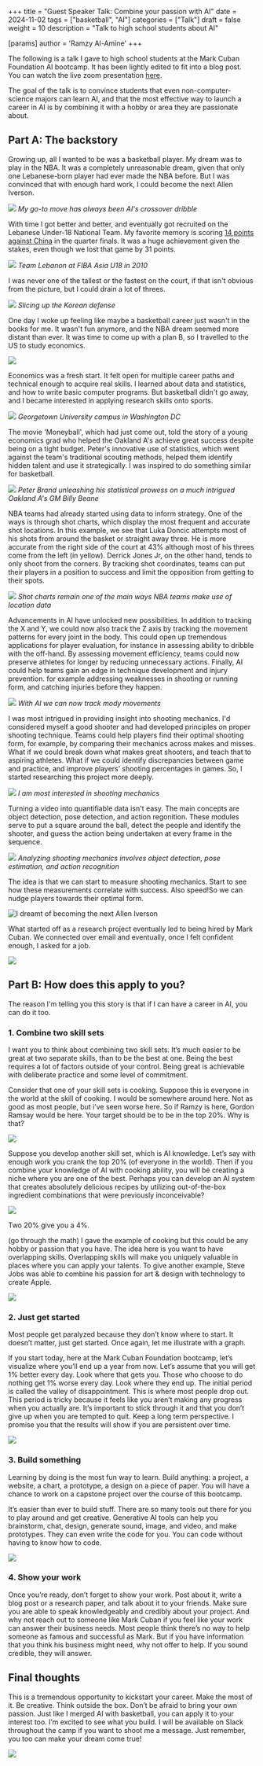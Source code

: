 +++
title = "Guest Speaker Talk: Combine your passion with AI"
date = 2024-11-02
tags = ["basketball", "AI"]
categories = ["Talk"]
draft = false
weight = 10
description = "Talk to high school students about AI"

[params]
  author = 'Ramzy Al-Amine'
+++

The following is a talk I gave to high school students at the Mark Cuban Foundation AI bootcamp. It has been lightly edited to fit into a blog post. You can watch the live zoom presentation [here](https://youtu.be/llUF-HQcioM?si=ABPS_iYe7dfuSQ0l). 

The goal of the talk is to convince students that even non-computer-science majors can learn AI, and that the most effective way to launch a career in AI is by combining it with a hobby or area they are passionate about. 

## Part A: The backstory 

Growing up, all I wanted to be was a basketball player. My dream was to play in the NBA. It was a completely unreasonable dream, given that only one Lebanese-born player had ever made the NBA before. But I was convinced that with enough hard work, I could become the next Allen Iverson.

![](/me-my-brother-and-ai.png)
*My go-to move has always been AI's crossover dribble*

With time I got better and better, and eventually got recruited on the Lebanese Under-18 National Team. My favorite memory is scoring [14 points against China](https://www.eurobasket.com/boxScores/Asian%20Championships%20U18/2010/0929_CHN_LEB.aspx) in the quarter finals. It was a huge achievement given the stakes, even though we lost that game by 31 points. 

![](/lebanon-u18-nt.png)
*Team Lebanon at FIBA Asia U18 in 2010*

I was never one of the tallest or the fastest on the court, if that isn't obvious from the picture, but I could drain a lot of threes. 

![](/lebanon-nt-vs-korea.png)
*Slicing up the Korean defense*

One day I woke up feeling like maybe a basketball career just wasn't in the books for me. It wasn't fun anymore, and the NBA dream seemed more distant than ever. It was time to come up with a plan B, so I travelled to the US to study economics. 

![](/nba-rain.png)

Economics was a fresh start. It felt open for multiple career paths and technical enough to acquire real skills. I learned about data and statistics, and how to write basic computer programs. But basketball didn't go away, and I became interested in applying research skills onto sports. 

![](/georgetown-campus.png)
*Georgetown University campus in Washington DC*

The movie 'Moneyball', which had just come out, told the story of a young economics grad who helped the Oakland A's achieve great success despite being on a tight budget. Peter's innovative use of statistics, which went against the team's traditional scouting methods, helped them identify hidden talent and use it strategically. I was inspired to do something similar for basketball. 

![](/moneyball.jpeg)
*Peter Brand unleashing his statistical prowess on a much intrigued Oakland A's GM Billy Beane*

NBA teams had already started using data to inform strategy. One of the ways is through shot charts, which display the most frequent and accurate shot locations. In this example, we see that Luka Doncic attempts most of his shots from around the basket or straight away three. He is more accurate from the right side of the court at 43% although most of his threes come from the left (in yellow). Derrick Jones Jr, on the other hand, tends to only shoot from the corners. By tracking shot coordinates, teams can put their players in a position to success and limit the opposition from getting to their spots. 

![](/shot-charts.png)
*Shot charts remain one of the main ways NBA teams make use of location data*

Advancements in AI have unlocked new possibilities. In addition to tracking the X and Y, we could now also track the Z axis by tracking the movement patterns for every joint in the body. This could open up tremendous applications for player evaluation, for instance in assessing ability to dribble with the off-hand. By assessing movement efficiency, teams could now preserve athletes for longer by reducing unnecessary actions. Finally, AI could help teams gain an edge in technique development and injury prevention. for example addressing weaknesses in shooting or running form, and catching injuries before they happen. 

![](/ai-basketball-game.png)
*With AI we can now track mody movements*

I was most intrigued in providing insight into shooting mechanics. I'd considered myself a good shooter and had developed principles on proper shooting technique. Teams could help players find their optimal shooting form, for example, by comparing their mechanics across makes and misses. What if we could break down what makes great shooters, and teach that to aspiring athletes. What if we could identify discrepancies between game and practice, and improve players’ shooting percentages in games. So, I started researching this project more deeply. 

![](/ai-shooting-mechanics.png)
*I am most interested in shooting mechanics*

Turning a video into quantifiable data isn't easy. The main concepts are object detection, pose detection, and action regonition. These modules serve to put a square around the ball, detect the people and identify the shooter, and guess the action being undertaken at every frame in the sequence. 

![](/project-steps.png)
*Analyzing shooting mechanics involves object detection, pose estimation, and action recognition*

The idea is that we can start to measure shooting mechanics. Start to see how these measurements correlate with success. Also speed!So we can nudge players towards their optimal form. 

![](/ai-shooting-stages.png 'I dreamt of becoming the next Allen Iverson')

What started off as a research project eventually led to being hired by Mark Cuban. We connected over email and eventually, once I felt confident enough, I asked for a job. 


![](/mark-cuban.png)

## Part B: How does this apply to you?

The reason I'm telling you this story is that if I can have a career in AI, you can do it too. 


### 1. Combine two skill sets

I want you to think about combining two skill sets. It’s much easier to be great at two separate skills, than to be the best at one. Being the best requires a lot of factors outside of your control. Being great is achievable with deliberate practice and some level of commitment. 

Consider that one of your skill sets is cooking. Suppose this is everyone in the world at the skill of cooking. I would be somewhere around here. Not as good as most people, but i’ve seen worse here. So if Ramzy is here, Gordon Ramsay would be here. Your target should be to be in the top 20%. Why is that? 

![](/cooking-histogram.png)

Suppose you develop another skill set, which is AI knowledge. Let’s say with enough work you crank the top 20% (of everyone in the world). Then if you combine your knowledge of AI with cooking ability, you will be creating a niche where you are one of the best. Perhaps you can develop an AI system that creates absolutely delicious recipes by utilizing out-of-the-box ingredient combinations that were previously inconceivable? 

![](/other-skill-histogram.png)

Two 20% give you a 4%. 

(go through the math)
I gave the example of cooking but this could be any hobby or passion that you have. The idea here is you want to have overlapping skills. Overlapping skills will make you uniquely valuable in places where you can apply your talents. To give another example, Steve Jobs was able to combine his passion for art & design with technology to create Apple. 

![](/combined-skill-histogram.png)

### 2. Just get started 
Most people get paralyzed because they don’t know where to start. It doesn’t matter, just get started. Once again, let me illustrate with a graph. 

If you start today, here at the Mark Cuban Foundation bootcamp, let’s visualize where you’ll end up a year from now. Let’s assume that you will get 1% better every day. Look where that gets you. Those who choose to do nothing get 1% worse every day. Look where they end up. The initial period is called the valley of disappointment. This is where most people drop out. This period is tricky because it feels like you aren’t making any progress when you actually are. It’s important to stick through it and that you don’t give up when you are tempted to quit. Keep a long term perspective. I promise you that the results will show if you are persistent over time. 

![](/learning-curve.png)


### 3. Build something

Learning by doing is the most fun way to learn. Build anything: a project, a website, a chart, a prototype, a design on a piece of paper. You will have a chance to work on a capstone project over the course of this bootcamp. 

It’s easier than ever to build stuff. There are so many tools out there for you to play around and get creative. Generative AI tools can help you brainstorm, chat, design, generate sound, image, and video, and make prototypes. They can even write the code for you. You can code without having to know how to code. 

![](/gen-ai-tools.png)

### 4. Show your work

Once you’re ready, don’t forget to show your work. Post about it, write a blog post or a research paper, and talk about it to your friends. Make sure you are able to speak knowledgeably and credibly about your project. And why not reach out to someone like Mark Cuban if you feel like your work can answer their business needs. Most people think there’s no way to help someone as famous and successful as Mark. But if you have information that you think his business might need, why not offer to help. If you sound credible, they will answer. 

## Final thoughts

This is a tremendous opportunity to kickstart your career. Make the most of it. Be creative. Think outside the box. Don’t be afraid to bring your own passion. Just like I merged AI with basketball, you can apply it to your interest too. I’m excited to see what you build. I will be available on Slack throughout the camp if you want to shoot me a message. Just remember, you too can make your dream come true! 


![](/dream-come-true.png)
